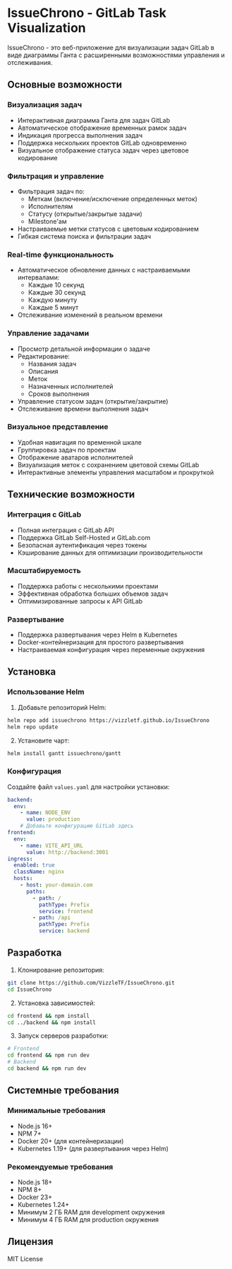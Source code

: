 # IssueChrono - GitLab Task Visualization

IssueChrono - это веб-приложение для визуализации задач GitLab в виде диаграммы Ганта с расширенными возможностями управления и отслеживания.

## Основные возможности

### Визуализация задач
- Интерактивная диаграмма Ганта для задач GitLab
- Автоматическое отображение временных рамок задач
- Индикация прогресса выполнения задач
- Поддержка нескольких проектов GitLab одновременно
- Визуальное отображение статуса задач через цветовое кодирование

### Фильтрация и управление
- Фильтрация задач по:
  - Меткам (включение/исключение определенных меток)
  - Исполнителям
  - Статусу (открытые/закрытые задачи)
  - Milestone'ам
- Настраиваемые метки статусов с цветовым кодированием
- Гибкая система поиска и фильтрации задач

### Real-time функциональность
- Автоматическое обновление данных с настраиваемыми интервалами:
  - Каждые 10 секунд
  - Каждые 30 секунд
  - Каждую минуту
  - Каждые 5 минут
- Отслеживание изменений в реальном времени

### Управление задачами
- Просмотр детальной информации о задаче
- Редактирование:
  - Названия задач
  - Описания
  - Меток
  - Назначенных исполнителей
  - Сроков выполнения
- Управление статусом задач (открытие/закрытие)
- Отслеживание времени выполнения задач

### Визуальное представление
- Удобная навигация по временной шкале
- Группировка задач по проектам
- Отображение аватаров исполнителей
- Визуализация меток с сохранением цветовой схемы GitLab
- Интерактивные элементы управления масштабом и прокруткой

## Технические возможности

### Интеграция с GitLab
- Полная интеграция с GitLab API
- Поддержка GitLab Self-Hosted и GitLab.com
- Безопасная аутентификация через токены
- Кэширование данных для оптимизации производительности

### Масштабируемость
- Поддержка работы с несколькими проектами
- Эффективная обработка больших объемов задач
- Оптимизированные запросы к API GitLab

### Развертывание
- Поддержка развертывания через Helm в Kubernetes
- Docker-контейнеризация для простого развертывания
- Настраиваемая конфигурация через переменные окружения

## Установка

### Использование Helm

1. Добавьте репозиторий Helm:
```bash
helm repo add issuechrono https://vizzletf.github.io/IssueChrono
helm repo update
```

2. Установите чарт:
```bash
helm install gantt issuechrono/gantt
```

### Конфигурация

Создайте файл `values.yaml` для настройки установки:

```yaml
backend:
  env:
    - name: NODE_ENV
      value: production
    # Добавьте конфигурацию GitLab здесь
frontend:
  env:
    - name: VITE_API_URL
      value: http://backend:3001
ingress:
  enabled: true
  className: nginx
  hosts:
    - host: your-domain.com
      paths:
        - path: /
          pathType: Prefix
          service: frontend
        - path: /api
          pathType: Prefix
          service: backend
```

## Разработка

1. Клонирование репозитория:
```bash
git clone https://github.com/VizzleTF/IssueChrono.git
cd IssueChrono
```

2. Установка зависимостей:
```bash
cd frontend && npm install
cd ../backend && npm install
```

3. Запуск серверов разработки:
```bash
# Frontend
cd frontend && npm run dev
# Backend
cd backend && npm run dev
```

## Системные требования

### Минимальные требования
- Node.js 16+
- NPM 7+
- Docker 20+ (для контейнеризации)
- Kubernetes 1.19+ (для развертывания через Helm)

### Рекомендуемые требования
- Node.js 18+
- NPM 8+
- Docker 23+
- Kubernetes 1.24+
- Минимум 2 ГБ RAM для development окружения
- Минимум 4 ГБ RAM для production окружения

## Лицензия

MIT License